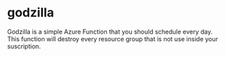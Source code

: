 # godzilla
Godzilla is a simple Azure Function that you should schedule every day. This function will destroy every resource group that is not use inside your suscription.
